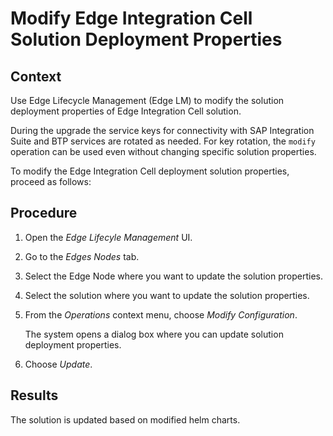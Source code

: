 <!-- loio6a060ffd345a4c4ab545d5c31cb24119 -->

# Modify Edge Integration Cell Solution Deployment Properties



## Context

Use Edge Lifecycle Management \(Edge LM\) to modify the solution deployment properties of Edge Integration Cell solution.

During the upgrade the service keys for connectivity with SAP Integration Suite and BTP services are rotated as needed. For key rotation, the `modify` operation can be used even without changing specific solution properties.

To modify the Edge Integration Cell deployment solution properties, proceed as follows:



## Procedure

1.  Open the *Edge Lifecyle Management* UI.

2.  Go to the *Edges Nodes* tab.

3.  Select the Edge Node where you want to update the solution properties.

4.  Select the solution where you want to update the solution properties.

5.  From the *Operations* context menu, choose *Modify Configuration*.

    The system opens a dialog box where you can update solution deployment properties.

6.  Choose *Update*.




<a name="loio6a060ffd345a4c4ab545d5c31cb24119__result_fjz_kyc_2vb"/>

## Results

The solution is updated based on modified helm charts.

